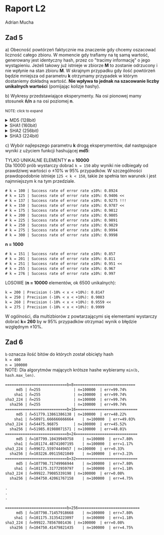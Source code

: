 # Raport L2

Adrian Mucha

## Zad 5
a) Obecność powtórzeń faktycznie ma znaczenie gdy chcemy oszacować liczność całego zbioru. W momencie gdy trafiamy na tę samą wartość, generowany jest identyczny hash, przez co "tracimy informację" o jego wystąpieniu. Jeżeli takowy już istnieje w zbiorze **M** to zostanie odrzucony i nie wpłynie na stan zbioru **M**. W skrajnym przypadku gdy ilość powtórzeń będzie mniejsza od parametru **k** otrzymamy przypadek w którym dostaniemy dokładną wartość. **Nie wpływa to jednak na szacowanie liczby unikalnych wartości** (pomijając kolizje hashy).

b) Wykresy przedstawiające eksperymenty. Na osi pionowej mamy stosunek **n̂/n** a na osi poziomej **n**.

<small>NOTE: click to expand</small>
<details>
    <summary>MD5 (128bit)</summary>

### MD5
- k=2 ![](losowe/md5/md5_2.png)
- k=3 ![](losowe/md5/md5_3.png)
- k=10 ![](losowe/md5/md5_10.png)
- k=100 ![](losowe/md5/md5_100.png)
- k=400 ![](losowe/md5/md5_400.png)
</details>

<details>
    <summary>SHA1 (160bit)</summary>

### SHA1
- k=2 ![](losowe/sha1/sha1_2.png)
- k=3 ![](losowe/sha1/sha1_3.png)
- k=10 ![](losowe/sha1/sha1_10.png)
- k=100 ![](losowe/sha1/sha1_100.png)
- k=400 ![](losowe/sha1/sha1_400.png)
</details>

<details>
    <summary>SHA2 (256bit)</summary>

### SHA2
- k=2 ![](losowe/sha256/sha256_2.png)
- k=3 ![](losowe/sha256/sha256_3.png)
- k=10 ![](losowe/sha256/sha256_10.png)
- k=100 ![](losowe/sha256/sha256_100.png)
- k=400 ![](losowe/sha256/sha256_400.png)
</details>

<details>
    <summary>SHA3 (224bit)</summary>

### SHA3
- k=2 ![](losowe/sha3_224/sha3_224_2.png)
- k=3 ![](losowe/sha3_224/sha3_224_3.png)
- k=10 ![](losowe/sha3_224/sha3_224_10.png)
- k=100 ![](losowe/sha3_224/sha3_224_100.png)
- k=400 ![](losowe/sha3_224/sha3_224_400.png)
</details>

c) Wybór najlepszego parametru **k** drogą eksperymentów, dał następujące wyniki z użyciem funkcji hashującej **md5**:

TYLKO UNIKALNE ELEMENTY
**n = 10000**  
Dla 10000 prób wystarczy dobrać `k = 150` aby wyniki nie odbiegały od prawdziwej wartości o ±10% w 95% przypadków. W szczególności prawdopodobnie istnieje `125 < k < 150`, takie że spełnia ten warunek i jest najmniejszym k na tym przedziale.
```
# k = 100 | Success rate of error rate ±10%: 0.8924
# k = 125 | Success rate of error rate ±10%: 0.9406 <<
# k = 137 | Success rate of error rate ±10%: 0.9275 !!!
# k = 150 | Success rate of error rate ±10%: 0.9787 <<
# k = 175 | Success rate of error rate ±10%: 0.9812
# k = 200 | Success rate of error rate ±10%: 0.9805
# k = 225 | Success rate of error rate ±10%: 0.9891
# k = 250 | Success rate of error rate ±10%: 0.9829
# k = 275 | Success rate of error rate ±10%: 0.9994
# k = 300 | Success rate of error rate ±10%: 0.9998
```
**n = 1000**
```
# k = 151 | Success rate of error rate ±10%: 0.857
# k = 201 | Success rate of error rate ±10%: 0.811
# k = 251 | Success rate of error rate ±10%: 0.951 <<
# k = 255 | Success rate of error rate ±10%: 0.967
# k = 276 | Success rate of error rate ±10%: 0.997
```

LOSOWE (**n = 10000** elementów, ok 6500 unikalnych):
```
k = 200	| Precision (-10% < x < +10%): 0.8147
k = 250	| Precision (-10% < x < +10%): 0.9083
k = 260	| Precision (-10% < x < +10%): 0.9559 <<
k = 275	| Precision (-10% < x < +10%): 0.9999
```
W ogólności, dla multizbiorów z powtarzającymi się elementami wystarczy dobrać **k= 260** by w 95% przypadków otrzymać wynik o błędzie względnym ±10%.

## Zad 6
`b` oznacza ilość bitów do których został obicięty hash  
`k = 400`  
`n = 100000`  
NOTE: Dla algorytmów mających krótsze hashe wybieramy `min(b, hash.max_len)`.
```
============================b=8============================
     md5 | n̂=255	            | n=100000	| err=99.74%
    sha1 | n̂=255	            | n=100000	| err=99.74%
sha3_224 | n̂=255	            | n=100000	| err=99.74%
  sha256 | n̂=255	            | n=100000	| err=99.74%
============================b=16============================
     md5 | n̂=51779.13861386138	| n=100000	| err=48.22%
    sha1 | n̂=50971.666666666664	| n=100000	| err=49.03%
sha3_224 | n̂=54475.96875	    | n=100000	| err=45.52%
  sha256 | n̂=51985.01988071571	| n=100000	| err=48.01%
============================b=24============================
     md5 | n̂=107799.10439949758	| n=100000	| err=7.80%
    sha1 | n̂=101174.48741007195	| n=100000	| err=1.17%
sha3_224 | n̂=99672.55974449457	| n=100000	| err=0.33%
  sha256 | n̂=103226.09115021049	| n=100000	| err=3.23%
============================b=32============================
     md5 | n̂=107798.71749966944	| n=100000	| err=7.80%
    sha1 | n̂=101175.31772959797	| n=100000	| err=1.18%
sha3_224 | n̂=99922.79085339198	| n=100000	| err=0.08%
  sha256 | n̂=104750.42061767158	| n=100000	| err=4.75%

.
.
.

============================b=256============================
     md5 | n̂=107798.71457918668	| n=100000	| err=7.80%
    sha1 | n̂=101175.31354223097	| n=100000	| err=1.18%
sha3_224 | n̂=99922.78567801436	| n=100000	| err=0.08%
  sha256 | n̂=104750.41479821435	| n=100000	| err=4.75%

```
